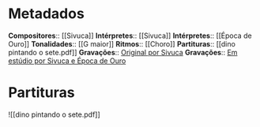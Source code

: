 # Metadados

**Compositores**:: [[Sivuca]]
**Intérpretes**:: [[Sivuca]]
**Intérpretes**:: [[Época de Ouro]]
**Tonalidades**:: [[G maior]]
**Ritmos**:: [[Choro]]
**Partituras**:: [[dino pintando o sete.pdf]]
**Gravações**:: [Original por Sivuca](https://www.youtube.com/watch?v=NnZC21sd61Y)
**Gravações**:: [Em estúdio por Sivuca e Época de Ouro](https://www.youtube.com/watch?v=9f_wUtWyWuM)

# Partituras
![[dino pintando o sete.pdf]]